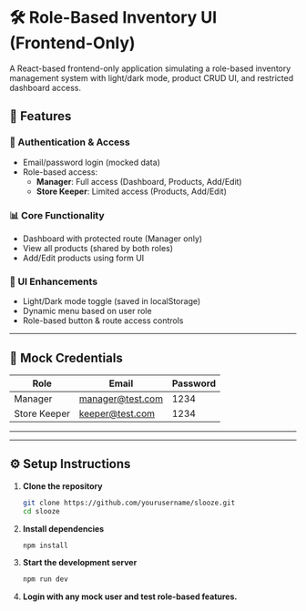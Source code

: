 # 🛠️ Role-Based Inventory UI (Frontend-Only)

A React-based frontend-only application simulating a role-based inventory management system with light/dark mode, product CRUD UI, and restricted dashboard access.

## 🚀 Features

### 🔐 Authentication & Access
- Email/password login (mocked data)
- Role-based access:
  - **Manager**: Full access (Dashboard, Products, Add/Edit)
  - **Store Keeper**: Limited access (Products, Add/Edit)

### 📊 Core Functionality
- Dashboard with protected route (Manager only)
- View all products (shared by both roles)
- Add/Edit products using form UI

### 🎨 UI Enhancements
- Light/Dark mode toggle (saved in localStorage)
- Dynamic menu based on user role
- Role-based button & route access controls

---

## 🧪 Mock Credentials

| Role          | Email              | Password |
|---------------|--------------------|----------|
| Manager       | manager@test.com   | 1234     |
| Store Keeper  | keeper@test.com    | 1234     |

---


---

## ⚙️ Setup Instructions

1. **Clone the repository**
   ```bash
   git clone https://github.com/yourusername/slooze.git
   cd slooze

2. **Install dependencies**
   ```bash
   npm install
   
3. **Start the development server**
   ```bash
   npm run dev
   
4. **Login with any mock user and test role-based features.**



